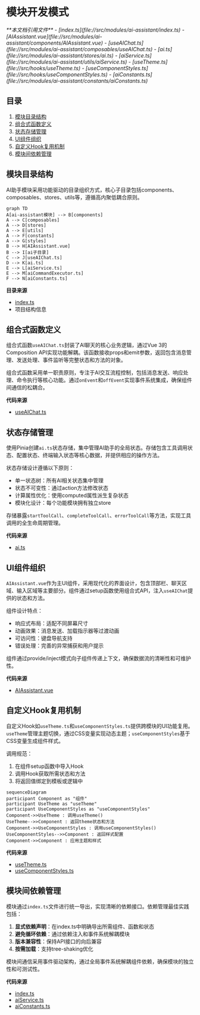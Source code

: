 # 模块开发模式

<cite>
**本文档引用文件**  
- [index.ts](file://src/modules/ai-assistant/index.ts)
- [AIAssistant.vue](file://src/modules/ai-assistant/components/AIAssistant.vue)
- [useAIChat.ts](file://src/modules/ai-assistant/composables/useAIChat.ts)
- [ai.ts](file://src/modules/ai-assistant/stores/ai.ts)
- [aiService.ts](file://src/modules/ai-assistant/utils/aiService.ts)
- [useTheme.ts](file://src/hooks/useTheme.ts)
- [useComponentStyles.ts](file://src/hooks/useComponentStyles.ts)
- [aiConstants.ts](file://src/modules/ai-assistant/constants/aiConstants.ts)
</cite>

## 目录

1. [模块目录结构](#模块目录结构)
2. [组合式函数定义](#组合式函数定义)
3. [状态存储管理](#状态存储管理)
4. [UI组件组织](#ui组件组织)
5. [自定义Hook复用机制](#自定义hook复用机制)
6. [模块间依赖管理](#模块间依赖管理)

## 模块目录结构

AI助手模块采用功能驱动的目录组织方式，核心子目录包括components、composables、stores、utils等，遵循高内聚低耦合原则。

```mermaid
graph TD
A[ai-assistant模块] --> B[components]
A --> C[composables]
A --> D[stores]
A --> E[utils]
A --> F[constants]
A --> G[styles]
B --> H[AIAssistant.vue]
B --> I[ai子目录]
C --> J[useAIChat.ts]
D --> K[ai.ts]
E --> L[aiService.ts]
E --> M[aiCommandExecutor.ts]
F --> N[aiConstants.ts]
```

**目录来源**  
- [index.ts](file://src/modules/ai-assistant/index.ts)
- 项目结构信息

## 组合式函数定义

组合式函数`useAIChat.ts`封装了AI聊天的核心业务逻辑，通过Vue 3的Composition API实现功能解耦。该函数接收props和emit参数，返回包含消息管理、发送处理、事件监听等完整状态和方法的对象。

组合式函数采用单一职责原则，专注于AI交互流程控制，包括消息发送、响应处理、命令执行等核心功能。通过`onEvent`和`offEvent`实现事件系统集成，确保组件间通信的松耦合。

**代码来源**  
- [useAIChat.ts](file://src/modules/ai-assistant/composables/useAIChat.ts#L1-L619)

## 状态存储管理

使用Pinia创建`ai.ts`状态存储，集中管理AI助手的全局状态。存储包含工具调用状态、配置状态、终端输入状态等核心数据，并提供相应的操作方法。

状态存储设计遵循以下原则：
- 单一状态树：所有AI相关状态集中管理
- 状态不可变性：通过action方法修改状态
- 计算属性优化：使用computed属性派生复杂状态
- 模块化设计：每个功能模块拥有独立store

存储暴露`startToolCall`、`completeToolCall`、`errorToolCall`等方法，实现工具调用的全生命周期管理。

**代码来源**  
- [ai.ts](file://src/modules/ai-assistant/stores/ai.js#L1-L273)

## UI组件组织

`AIAssistant.vue`作为主UI组件，采用现代化的界面设计，包含顶部栏、聊天区域、输入区域等主要部分。组件通过setup函数使用组合式API，注入`useAIChat`提供的状态和方法。

组件设计特点：
- 响应式布局：适配不同屏幕尺寸
- 动画效果：消息发送、加载指示器等过渡动画
- 可访问性：键盘导航支持
- 错误处理：完善的异常捕获和用户提示

组件通过provide/inject模式向子组件传递上下文，确保数据流的清晰性和可维护性。

**代码来源**  
- [AIAssistant.vue](file://src/modules/ai-assistant/components/AIAssistant.vue#L1-L696)

## 自定义Hook复用机制

自定义Hook如`useTheme.ts`和`useComponentStyles.ts`提供跨模块的UI功能复用。`useTheme`管理主题切换，通过CSS变量实现动态主题；`useComponentStyles`基于CSS变量生成组件样式。

调用规范：
1. 在组件setup函数中导入Hook
2. 调用Hook获取所需状态和方法
3. 将返回值绑定到模板或逻辑中

```mermaid
sequenceDiagram
participant Component as "组件"
participant UseTheme as "useTheme"
participant UseComponentStyles as "useComponentStyles"
Component->>UseTheme : 调用useTheme()
UseTheme-->>Component : 返回theme状态和方法
Component->>UseComponentStyles : 调用useComponentStyles()
UseComponentStyles-->>Component : 返回样式配置
Component->>Component : 应用主题和样式
```

**代码来源**  
- [useTheme.ts](file://src/hooks/useTheme.ts#L1-L48)
- [useComponentStyles.ts](file://src/hooks/useComponentStyles.ts#L1-L382)

## 模块间依赖管理

模块通过`index.ts`文件进行统一导出，实现清晰的依赖接口。依赖管理最佳实践包括：

1. **显式依赖声明**：在index.ts中明确导出所需组件、函数和状态
2. **避免循环依赖**：通过依赖注入和事件系统解耦模块
3. **版本兼容性**：保持API接口的向后兼容
4. **按需加载**：支持tree-shaking优化

模块间通信采用事件驱动架构，通过全局事件系统解耦组件依赖，确保模块的独立性和可测试性。

**代码来源**  
- [index.ts](file://src/modules/ai-assistant/index.ts#L1-L27)
- [aiService.ts](file://src/modules/ai-assistant/utils/aiService.ts#L1-L721)
- [aiConstants.ts](file://src/modules/ai-assistant/constants/aiConstants.ts#L1-L245)